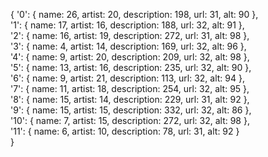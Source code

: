 {
  '0': { name: 26, artist: 20, description: 198, url: 31, alt: 90 },  
  '1': { name: 17, artist: 16, description: 188, url: 32, alt: 91 },  
  '2': { name: 16, artist: 19, description: 272, url: 31, alt: 98 },  
  '3': { name: 4, artist: 14, description: 169, url: 32, alt: 96 },   
  '4': { name: 9, artist: 20, description: 209, url: 32, alt: 98 },   
  '5': { name: 13, artist: 16, description: 235, url: 32, alt: 90 },  
  '6': { name: 9, artist: 21, description: 113, url: 32, alt: 94 },   
  '7': { name: 11, artist: 18, description: 254, url: 32, alt: 95 },  
  '8': { name: 15, artist: 14, description: 229, url: 31, alt: 92 },  
  '9': { name: 15, artist: 15, description: 332, url: 32, alt: 86 },  
  '10': { name: 7, artist: 15, description: 272, url: 32, alt: 98 },  
  '11': { name: 6, artist: 10, description: 78, url: 31, alt: 92 }    
}